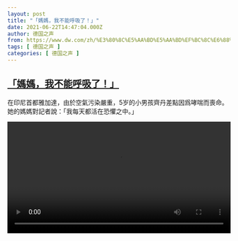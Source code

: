 ```yaml
---
layout: post
title: "「媽媽，我不能呼吸了！」"
date: 2021-06-22T14:47:04.000Z
author: 德国之声
from: https://www.dw.com/zh/%E3%80%8C%E5%AA%BD%E5%AA%BD%EF%BC%8C%E6%88%91%E4%B8%8D%E8%83%BD%E5%91%BC%E5%90%B8%E4%BA%86%EF%BC%81%E3%80%8D/a-58002640
tags: [ 德国之声 ]
categories: [ 德国之声 ]
---
```

<!--1624373224000-->
[「媽媽，我不能呼吸了！」](https://www.dw.com/zh/%E3%80%8C%E5%AA%BD%E5%AA%BD%EF%BC%8C%E6%88%91%E4%B8%8D%E8%83%BD%E5%91%BC%E5%90%B8%E4%BA%86%EF%BC%81%E3%80%8D/a-58002640)
------

<div>
<p>在印尼首都雅加達，由於空氣污染嚴重，5岁的小男孩齊丹差點因爲哮喘而喪命。她的媽媽對記者說：「我每天都活在恐懼之中。」</small></p><video src="https://tvdownloaddw-a.akamaihd.net/dwtv_video/flv/vdt_zh/2021/bchi210622_001_cc295indonesiaboy_sd_sor.mp4" controls style="width:100%"></video>
</div>
